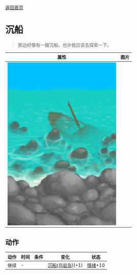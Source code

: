 [返回首页](index.md)  
# 沉船  
> 那边好像有一艘沉船。也许我应该去探索一下。  
  
  属性  |   图片   
 ----  |  ----:   
   |  ![](Sprite/Shipwreck.png)   
  
## 动作  
动作  |  时间  |  条件  |  变化  |  状态  
----  |  ----  |  ----  |  ----  |  ----  
继续  |  -  |    |  [沉船(鸟岩岛)](Shipwreck.md)(+1)  |  [情绪](Morale.md)+10  
